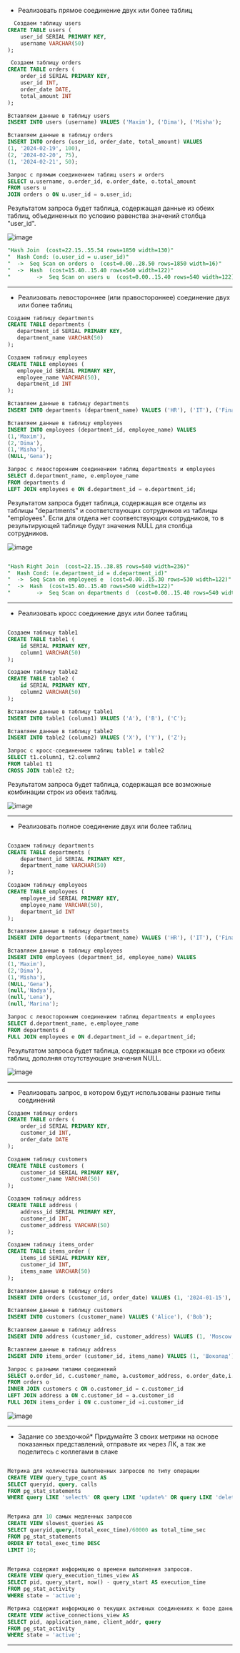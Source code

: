 
* Реализовать прямое соединение двух или более таблиц
```sql
  Создаем таблицу users
CREATE TABLE users (
    user_id SERIAL PRIMARY KEY,
    username VARCHAR(50)
);

 Создаем таблицу orders
CREATE TABLE orders (
    order_id SERIAL PRIMARY KEY,
    user_id INT,
    order_date DATE,
    total_amount INT
);

Вставляем данные в таблицу users
INSERT INTO users (username) VALUES ('Maxim'), ('Dima'), ('Misha');

Вставляем данные в таблицу orders
INSERT INTO orders (user_id, order_date, total_amount) VALUES
(1, '2024-02-19', 100),
(2, '2024-02-20', 75),
(1, '2024-02-21', 50);

Запрос с прямым соединением таблиц users и orders
SELECT u.username, o.order_id, o.order_date, o.total_amount
FROM users u
JOIN orders o ON u.user_id = o.user_id;
```
Результатом запроса будет таблица, содержащая данные из обеих таблиц, объединенных по условию равенства значений столбца "user_id".

![image](https://github.com/VyacheslavIT/postgre/assets/136000255/1638fc80-4c6d-4056-82dd-dd65e625dde3)

```sql
"Hash Join  (cost=22.15..55.54 rows=1850 width=130)"
"  Hash Cond: (o.user_id = u.user_id)"
"  ->  Seq Scan on orders o  (cost=0.00..28.50 rows=1850 width=16)"
"  ->  Hash  (cost=15.40..15.40 rows=540 width=122)"
"        ->  Seq Scan on users u  (cost=0.00..15.40 rows=540 width=122)"
```
--------------------------------



* Реализовать левостороннее (или правостороннее) соединение двух или более таблиц
 ```sql 
Создаем таблицу departments
CREATE TABLE departments (
    department_id SERIAL PRIMARY KEY,
    department_name VARCHAR(50)
);

Создаем таблицу employees
CREATE TABLE employees (
    employee_id SERIAL PRIMARY KEY,
    employee_name VARCHAR(50),
    department_id INT
);

Вставляем данные в таблицу departments
INSERT INTO departments (department_name) VALUES ('HR'), ('IT'), ('Finance');

Вставляем данные в таблицу employees
INSERT INTO employees (department_id, employee_name) VALUES
(1,'Maxim'),
(2,'Dima'),
(1,'Misha'),
(NULL,'Gena');

Запрос с левосторонним соединением таблиц departments и employees
SELECT d.department_name, e.employee_name
FROM departments d
LEFT JOIN employees e ON d.department_id = e.department_id;
```
Результатом запроса будет таблица, содержащая все отделы из таблицы "departments" и соответствующих сотрудников из таблицы "employees". 
Если для отдела нет соответствующих сотрудников, то в результирующей таблице будут значения NULL для столбца сотрудников.

![image](https://github.com/VyacheslavIT/postgre/assets/136000255/b7917c71-f4f3-415b-b42e-e1404334a81a)

```sql

"Hash Right Join  (cost=22.15..38.85 rows=540 width=236)"
"  Hash Cond: (e.department_id = d.department_id)"
"  ->  Seq Scan on employees e  (cost=0.00..15.30 rows=530 width=122)"
"  ->  Hash  (cost=15.40..15.40 rows=540 width=122)"
"        ->  Seq Scan on departments d  (cost=0.00..15.40 rows=540 width=122)"

```

---------------------------------


* Реализовать кросс соединение двух или более таблиц

```sql

Создаем таблицу table1
CREATE TABLE table1 (
    id SERIAL PRIMARY KEY,
    column1 VARCHAR(50)
);

Создаем таблицу table2
CREATE TABLE table2 (
    id SERIAL PRIMARY KEY,
    column2 VARCHAR(50)
);

Вставляем данные в таблицу table1
INSERT INTO table1 (column1) VALUES ('A'), ('B'), ('C');

Вставляем данные в таблицу table2
INSERT INTO table2 (column2) VALUES ('X'), ('Y'), ('Z');

Запрос с кросс-соединением таблиц table1 и table2
SELECT t1.column1, t2.column2
FROM table1 t1
CROSS JOIN table2 t2;


```

Результатом запроса будет таблица, содержащая все возможные комбинации строк из обеих таблиц.

![image](https://github.com/VyacheslavIT/postgre/assets/136000255/727bb94f-0293-4c8a-b6cc-b749dd457685)


---------------------------------


* Реализовать полное соединение двух или более таблиц

```sql

Создаем таблицу departments
CREATE TABLE departments (
    department_id SERIAL PRIMARY KEY,
    department_name VARCHAR(50)
);

Создаем таблицу employees
CREATE TABLE employees (
    employee_id SERIAL PRIMARY KEY,
    employee_name VARCHAR(50),
    department_id INT
);

Вставляем данные в таблицу departments
INSERT INTO departments (department_name) VALUES ('HR'), ('IT'), ('Finance'),('Marketing');

Вставляем данные в таблицу employees
INSERT INTO employees (department_id, employee_name) VALUES
(1,'Maxim'),
(2,'Dima'),
(1,'Misha'),
(NULL,'Gena'),
(null,'Nadya'),
(null,'Lena'),
(null,'Marina');

Запрос с левосторонним соединением таблиц departments и employees
SELECT d.department_name, e.employee_name
FROM departments d
FULL JOIN employees e ON d.department_id = e.department_id;

```
Результатом запроса будет таблица, содержащая все строки из обеих таблиц, дополняя отсутствующие значения NULL.

![image](https://github.com/VyacheslavIT/postgre/assets/136000255/cabf2d72-e0cf-4407-8302-d191d1a51cfb)


----------------------------------

* Реализовать запрос, в котором будут использованы разные типы соединений
  
```sql
Создаем таблицу orders
CREATE TABLE orders (
    order_id SERIAL PRIMARY KEY,
    customer_id INT,
    order_date DATE
);

Создаем таблицу customers
CREATE TABLE customers (
    customer_id SERIAL PRIMARY KEY,
    customer_name VARCHAR(50)
);

Создаем таблицу address
CREATE TABLE address (
    address_id SERIAL PRIMARY KEY,
    customer_id INT,
    customer_address VARCHAR(50)
);

Создаем таблицу items_order
CREATE TABLE items_order (
    items_id SERIAL PRIMARY KEY,
	customer_id INT,
    items_name VARCHAR(50)
);

Вставляем данные в таблицу orders
INSERT INTO orders (customer_id, order_date) VALUES (1, '2024-01-15'), (2, '2024-01-20'), (1, '2024-02-05');

Вставляем данные в таблицу customers
INSERT INTO customers (customer_name) VALUES ('Alice'), ('Bob');

Вставляем данные в таблицу address
INSERT INTO address (customer_id, customer_address) VALUES (1, 'Moscow'), (2, 'Kazan'), (3, 'Ekaterinburg');

Вставляем данные в таблицу address
INSERT INTO items_order (customer_id, items_name) VALUES (1, 'Шоколад'), (2, 'Машина'), (3, 'Конфеты');

Запрос с разными типами соединений
SELECT o.order_id, c.customer_name, a.customer_address, o.order_date,i.items_name
FROM orders o
INNER JOIN customers c ON o.customer_id = c.customer_id
LEFT JOIN address a ON c.customer_id = a.customer_id
FULL JOIN items_order i ON c.customer_id =i.customer_id

```



![image](https://github.com/VyacheslavIT/postgre/assets/136000255/576a9ca6-0f7a-41ac-b9c3-ac1ea4c300d7)



----------------------------------


* Задание со звездочкой*  Придумайте 3 своих метрики на основе показанных представлений, отправьте их через ЛК, а так же поделитесь с коллегами в слаке

```sql

Метрика для количества выполненных запросов по типу операции
CREATE VIEW query_type_count AS
SELECT queryid, query, calls
FROM pg_stat_statements
WHERE query LIKE 'select%' OR query LIKE 'update%' OR query LIKE 'delete%' order by query;


Метрика для 10 самых медленных запросов
CREATE VIEW slowest_queries AS
SELECT queryid,query,(total_exec_time)/60000 as total_time_sec
FROM pg_stat_statements
ORDER BY total_exec_time DESC
LIMIT 10;


Метрика содержит информацию о времени выполнения запросов.
CREATE VIEW query_execution_times_view AS
SELECT pid, query_start, now() - query_start AS execution_time
FROM pg_stat_activity
WHERE state = 'active';

Метрика содержит информацию о текущих активных соединениях к базе данных.
CREATE VIEW active_connections_view AS
SELECT pid, application_name, client_addr, query
FROM pg_stat_activity
WHERE state = 'active';

```


----------------------------------
  
